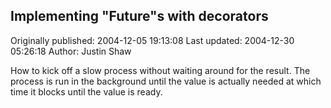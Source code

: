 ## Implementing "Future"s with decorators

Originally published: 2004-12-05 19:13:08
Last updated: 2004-12-30 05:26:18
Author: Justin Shaw

How to kick off a slow process without waiting around for the result.  The process is run in the background until the value is actually needed at which time it blocks until the value is ready.